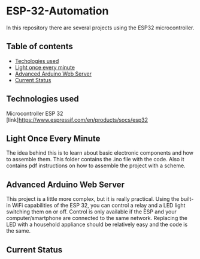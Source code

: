 # ESP-32-Automation
In this repository there are several projects using the ESP32 microcontroller.

## Table of contents
* [Techologies used](#technologies-used)
* [Light once every minute](#light-once-every-minute)
* [Advanced Arduino Web Server](#advanced-arduino-web-server)
* [Current Status](#current-status)



## Technologies used
Microcontroller ESP 32 [link]https://www.espressif.com/en/products/socs/esp32



## Light Once Every Minute
The idea behind this is to learn about basic electronic components and how to assemble them.
This folder contains the .ino file with the code.
Also it contains pdf instructions on how to assemble the project with a scheme.



## Advanced Arduino Web Server
This project is a little more complex, but it is really practical.
Using the built-in WiFi capabilities of the ESP 32, you can control a relay and a LED light switching them on or off.
Control is only available if the ESP and your computer/smartphone are connected to the same network.
Replacing the LED with a household appliance should be relatively easy and the code is the same.

## Current Status
